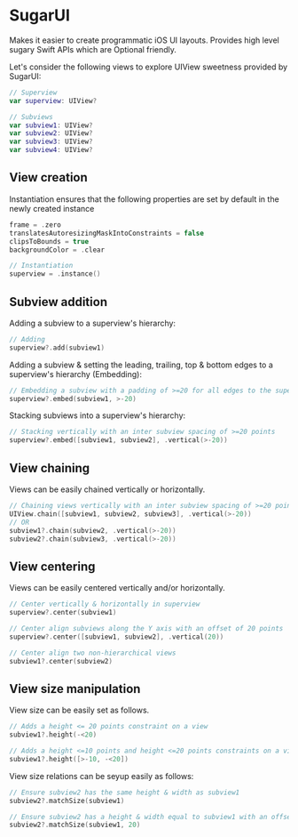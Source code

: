 # SugarUI

Makes it easier to create programmatic iOS UI layouts. Provides high level sugary Swift APIs which are Optional friendly.

Let's consider the following views to explore UIView sweetness provided by SugarUI:

```swift
// Superview
var superview: UIView?

// Subviews
var subview1: UIView?
var subview2: UIView?
var subview3: UIView?
var subview4: UIView?
```

## View creation

Instantiation ensures that the following properties are set by default in the newly created instance
```swift
frame = .zero
translatesAutoresizingMaskIntoConstraints = false
clipsToBounds = true
backgroundColor = .clear
```

```swift
// Instantiation
superview = .instance()
```

## Subview addition

Adding a subview to a superview's hierarchy:

```swift
// Adding
superview?.add(subview1)
```

Adding a subview & setting the leading, trailing, top & bottom edges to a superview's hierarchy (Embedding):

```swift
// Embedding a subview with a padding of >=20 for all edges to the superview
superview?.embed(subview1, >-20)
```

Stacking subviews into a superview's hierarchy:

```swift
// Stacking vertically with an inter subview spacing of >=20 points
superview?.embed([subview1, subview2], .vertical(>-20))
```

## View chaining

Views can be easily chained vertically or horizontally.

```swift
// Chaining views vertically with an inter subview spacing of >=20 points
UIView.chain([subview1, subview2, subview3], .vertical(>-20))
// OR
subview1?.chain(subview2, .vertical(>-20))
subview2?.chain(subview3, .vertical(>-20))
```

## View centering

Views can be easily centered vertically and/or horizontally.

```swift
// Center vertically & horizontally in superview
superview?.center(subview1)

// Center align subviews along the Y axis with an offset of 20 points
superview?.center([subview1, subview2], .vertical(20))

// Center align two non-hierarchical views
subview1?.center(subview2)
```

## View size manipulation

View size can be easily set as follows.

```swift
// Adds a height <= 20 points constraint on a view
subview1?.height(-<20)

// Adds a height <=10 points and height <=20 points constraints on a view
subview1?.height([>-10, -<20])
```

View size relations can be seyup easily as follows:

```swift
// Ensure subview2 has the same height & width as subview1
subview2?.matchSize(subview1)

// Ensure subview2 has a height & width equal to subview1 with an offset of 20 points
subview2?.matchSize(subview1, 20)
```
